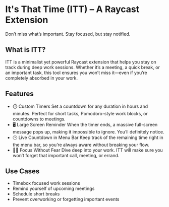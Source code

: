 # It's That Time (ITT) – A Raycast Extension

Don’t miss what’s important. Stay focused, but stay notified.

## What is ITT?

ITT is a minimalist yet powerful Raycast extension that helps you stay on track during deep work sessions. Whether it’s a meeting, a quick break, or an important task, this tool ensures you won’t miss it—even if you’re completely absorbed in your work.

## Features
- ⏱️ Custom Timers
Set a countdown for any duration in hours and minutes. Perfect for short tasks, Pomodoro-style work blocks, or countdowns to meetings.
- 🖥️ Large Screen Reminder
When the timer ends, a massive full-screen message pops up, making it impossible to ignore. You’ll definitely notice.
- 🕒 Live Countdown in Menu Bar
Keep track of the remaining time right in the menu bar, so you’re always aware without breaking your flow.
- 🧘‍♂️ Focus Without Fear
Dive deep into your work. ITT will make sure you won’t forget that important call, meeting, or errand.

## Use Cases
- Timebox focused work sessions
- Remind yourself of upcoming meetings
- Schedule short breaks
- Prevent overworking or forgetting important events